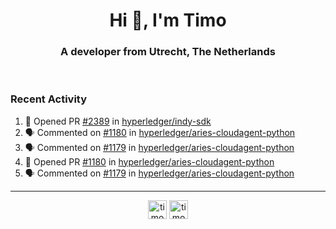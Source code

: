 <h1 align="center">Hi 👋, I'm Timo</h1>
<h3 align="center">A developer from Utrecht, The Netherlands</h3>
<br/>
<!-- https://github.com/rahuldkjain/github-profile-readme-generator --!>

<!--  <p align="left"><img src="https://github-readme-stats.vercel.app/api?username=timoglastra&show_icons=true&count_private=true&" alt="timoglastra" /></p> --!>

<!--
Github language stats
<p align="left"><img src="https://github-readme-stats.vercel.app/api/top-langs/?username=timoglastra&layout=compact" alt="timoglastra" /><p>
-->

<!-- Codestats language stats -->
<!-- <p align="left"><img src="https://codestats-readme.vercel.app/api/top-langs/?username=timoglastra&layout=compact&language_count=12" alt="timoglastra" /><p>    --!>
  
<h3>Recent Activity</h3>

<!--START_SECTION:activity-->
1. 💪 Opened PR [#2389](https://github.com/hyperledger/indy-sdk/pull/2389) in [hyperledger/indy-sdk](https://github.com/hyperledger/indy-sdk)
2. 🗣 Commented on [#1180](https://github.com/hyperledger/aries-cloudagent-python/issues/1180) in [hyperledger/aries-cloudagent-python](https://github.com/hyperledger/aries-cloudagent-python)
3. 🗣 Commented on [#1179](https://github.com/hyperledger/aries-cloudagent-python/issues/1179) in [hyperledger/aries-cloudagent-python](https://github.com/hyperledger/aries-cloudagent-python)
4. 💪 Opened PR [#1180](https://github.com/hyperledger/aries-cloudagent-python/pull/1180) in [hyperledger/aries-cloudagent-python](https://github.com/hyperledger/aries-cloudagent-python)
5. 🗣 Commented on [#1179](https://github.com/hyperledger/aries-cloudagent-python/issues/1179) in [hyperledger/aries-cloudagent-python](https://github.com/hyperledger/aries-cloudagent-python)
<!--END_SECTION:activity-->

---

<p align="center">
<a href="https://twitter.com/timoglastra" target="blank"><img align="center" src="https://cdn.jsdelivr.net/npm/simple-icons@3.0.1/icons/twitter.svg" alt="timoglastra" height="30" width="30" /></a>
<a href="https://linkedin.com/in/timoglastra" target="blank"><img align="center" src="https://cdn.jsdelivr.net/npm/simple-icons@3.0.1/icons/linkedin.svg" alt="timoglastra" height="30" width="30" /></a>
</p>



